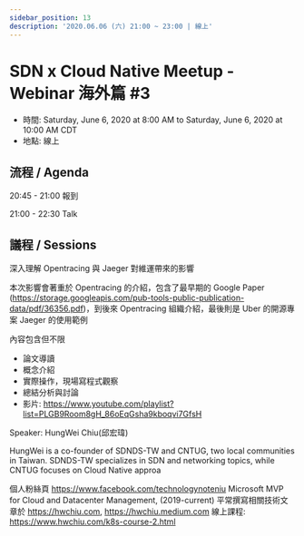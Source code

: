 ```yaml
---
sidebar_position: 13
description: '2020.06.06 (六) 21:00 ~ 23:00 | 線上'
---
```


# SDN x Cloud Native Meetup - Webinar 海外篇 #3
- 時間: Saturday, June 6, 2020 at 8:00 AM to Saturday, June 6, 2020 at 10:00 AM CDT
- 地點: 線上

## 流程 / Agenda

20:45 - 21:00 報到

21:00 - 22:30 Talk

## 議程 / Sessions

深入理解 Opentracing 與 Jaeger 對維運帶來的影響

本次影響會著重於 Opentracing 的介紹，包含了最早期的 Google Paper (https://storage.googleapis.com/pub-tools-public-publication-data/pdf/36356.pdf)，到後來 Opentracing 組織介紹，最後則是 Uber 的開源專案 Jaeger 的使用範例

內容包含但不限

- 論文導讀
- 概念介紹
- 實際操作，現場寫程式觀察
- 總結分析與討論
- 影片: https://www.youtube.com/playlist?list=PLGB9Room8gH_86oEqGsha9kboqvi7GfsH

Speaker: HungWei Chiu(邱宏瑋)

HungWei is a co-founder of SDNDS-TW and CNTUG, two local communities in Taiwan. SDNDS-TW specializes in SDN and networking topics, while CNTUG focuses on Cloud Native approa

個人粉絲頁 https://www.facebook.com/technologynoteniu
Microsoft MVP for Cloud and Datacenter Management, (2019-current)
平常撰寫相關技術文章於 https://hwchiu.com, https://hwchiu.medium.com
線上課程: https://www.hwchiu.com/k8s-course-2.html

